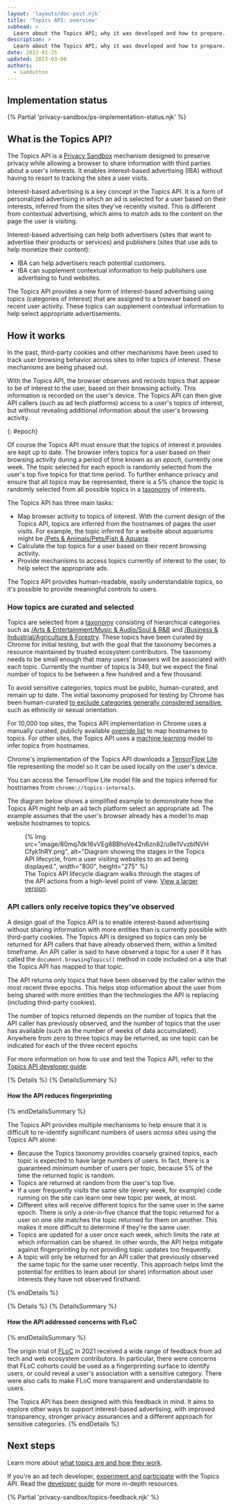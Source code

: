 ```yaml
---
layout: 'layouts/doc-post.njk'
title: 'Topics API: overview'
subhead: >
  Learn about the Topics API; why it was developed and how to prepare. 
description: >
  Learn about the Topics API; why it was developed and how to prepare. 
date: 2022-01-25
updated: 2023-03-08
authors:
  - samdutton
---
```



## Implementation status

{% Partial 'privacy-sandbox/ps-implementation-status.njk' %}

## What is the Topics API?

The Topics API is a [Privacy Sandbox](/docs/privacy-sandbox/overview/) mechanism designed to preserve privacy while allowing a browser to share information with third parties about a user's interests. It enables interest-based advertising (IBA) without having to resort to tracking the sites a user visits.

Interest-based advertising is a key concept in the Topics API. It is a form of personalized advertising in which an ad is selected for a user based on their interests, inferred from the sites they've recently visited. This is different from contextual advertising, which aims to match ads to the content on the page the user is visiting.

Interest-based advertising can help both advertisers (sites that want to advertise their products or services)  and publishers (sites that use ads to help monetize their content):

- IBA can help advertisers reach potential customers.
- IBA can supplement contextual information to help publishers use advertising to fund websites.

The Topics API provides a new form of interest-based advertising using topics (categories of interest) that are assigned to a browser based on recent user activity. These topics can supplement contextual information to help select appropriate advertisements.


## How it works

In the past, third-party cookies and other mechanisms have been used to track user browsing behavior across sites to infer topics of interest. These mechanisms are being phased out.

With the Topics API, the browser observes and records topics that appear to be of interest to the user, based on their browsing activity. This information is recorded on the user's device. The Topics API can then give API callers (such as ad tech platforms) access to a user's topics of interest, but without revealing additional information about the user's browsing activity.

{: #epoch}

Of course the Topics API must ensure that the topics of interest it provides are kept up to date. The browser infers topics for a user based on their browsing activity during a period of time known as an *epoch*, currently one week. The topic selected for each epoch is randomly selected from the user's top five topics for that time period. To further enhance privacy and ensure that all topics may be represented, there is a 5% chance the topic is randomly selected from all possible topics in a [taxonomy](https://github.com/jkarlin/topics/blob/main/taxonomy_v1.md) of interests.

The Topics API has three main tasks:

-   Map browser activity to topics of interest. With the current design of the Topics API, topics are inferred from the hostnames of pages the user visits. For example, the topic inferred for a website about aquariums might be [/Pets & Animals/Pets/Fish & Aquaria](https://github.com/patcg-individual-drafts/topics/blob/main/taxonomy_v1.md#:~:text=/Pets%20%26%20Animals/Pets/Fish%20%26%20Aquaria).
-   Calculate the top topics for a user based on their recent browsing activity.
-   Provide mechanisms to access topics currently of interest to the user, to help select the appropriate ads.

The Topics API provides human-readable, easily understandable topics, so it's possible to provide meaningful controls to users.

### How topics are curated and selected

Topics are selected from a [taxonomy](https://github.com/jkarlin/topics/blob/main/taxonomy_v1.md) consisting of hierarchical categories such as [/Arts & Entertainment/Music & Audio/Soul & R&B](https://github.com/patcg-individual-drafts/topics/blob/main/taxonomy_v1.md#:~:text=/Arts%20%26%20Entertainment/Music%20%26%20Audio/Soul%20%26%20R%26B) and [/Business & Industrial/Agriculture & Forestry](https://github.com/patcg-individual-drafts/topics/blob/main/taxonomy_v1.md#:~:text=106-,/Business%20%26%20Industrial/Agriculture%20%26%20Forestry,-107). These topics have been curated by Chrome for initial testing, but with the goal that the taxonomy becomes a resource maintained by trusted ecosystem contributors. The taxonomy needs to be small enough that many users' browsers will be associated with each topic. Currently the number of topics is 349, but we expect the final number of topics to be between a few hundred and a few thousand.

To avoid sensitive categories, topics must be public, human-curated, and remain up to date. The initial taxonomy proposed for testing by Chrome has been human-curated [to exclude categories generally considered sensitive](https://github.com/patcg-individual-drafts/topics#meeting-the-privacy-goals:~:text=of%20a%20page.-,The,-topics%20revealed%20by), such as ethnicity or sexual orientation.

For 10,000 top sites, the Topics API implementation in Chrome uses a manually curated, publicly available [override list](/docs/privacy-sandbox/topics/topic-classification/#classifier-model) to map hostnames to topics. For other sites, the Topics API uses a [machine learning](https://royalsociety.org/topics-policy/projects/machine-learning/what-is-machine-learning-infographic/) model to infer topics from hostnames. 

Chrome's implementation of the Topics API downloads a [TensorFlow Lite](https://www.tensorflow.org/lite/guide) file representing the model so it can be used locally on the user's device. 

You can access the TensorFlow Lite model file and the topics inferred for hostnames from `chrome://topics-internals`.

The diagram below shows a simplified example to demonstrate how the Topics API might help an ad tech platform select an appropriate ad. The example assumes that the user's browser already has a model to map website hostnames to topics.

<figure>
{% Img src="image/80mq7dk16vVEg8BBhsVe42n6zn82/u9e1VvzblNVHCfyk1hRY.png",
  alt="Diagram showing the stages in the Topics API lifecycle, from a user visiting websites to an ad
  being displayed.", width="800", height="275" %}
<figcaption>
The Topics API lifecycle diagram walks through the stages of the API actions from a high-level point of view. <a href="https://wd.imgix.net/image/80mq7dk16vVEg8BBhsVe42n6zn82/u9e1VvzblNVHCfyk1hRY.png?auto=format&w=1600">View a larger version</a>.
</figcaption>
</figure>

### API callers only receive topics they've observed

A design goal of the Topics API is to enable interest-based advertising without sharing information with more entities than is currently possible with third-party cookies. The Topics API is designed so topics can only be returned for API callers that have already observed them, within a limited timeframe. An API caller is said to have observed a topic for a user if it has called the `document.browsingTopics()` method in code included on a site that the Topics API has mapped to that topic.

The API returns only topics that have been observed by the caller within the most recent three epochs. This helps stop information about the user from being shared with more entities than the technologies the API is replacing (including third-party cookies).

The number of topics returned  depends on the number of topics that the API caller has previously observed, and the number of topics that the user has available (such as the number of weeks of data accumulated). Anywhere from zero to three topics may be returned, as one topic can be indicated for each of the three recent epochs

For more information on how to use and test the Topics API, refer to the [Topics API developer guide](/docs/privacy-sandbox/topics/).

{% Details %}
{% DetailsSummary %}
#### How the API reduces fingerprinting
{% endDetailsSummary %}

The Topics API provides multiple mechanisms to help ensure that it is difficult to re-identify significant numbers of users *across* sites using the Topics API alone:

- Because the Topics taxonomy provides  coarsely grained topics, each topic is expected to have large numbers of users. In fact, there is a guaranteed minimum number of users per topic, because 5% of the time the returned topic is random.
- Topics are returned at random from the user's top five.
- If a user frequently visits the same site (every week, for example) code running on the site can learn one new topic per week, at most.
- Different sites will receive different topics for the same user in the same epoch. There is only a one-in-five chance that the topic returned for a user on one site matches the topic returned for them on another. This makes it more difficult to determine if they're the same user.
- Topics are updated for a user once each week, which limits the rate at which information can be shared. In other words, the API helps mitigate against fingerprinting by not providing topic updates too frequently.
- A topic will only be returned for an API caller that previously observed the same topic for the same user recently. This approach helps limit the potential for entities to learn about (or share) information about user interests they have not observed firsthand.

{% endDetails %}

{% Details %}
{% DetailsSummary %}
#### How the API addressed concerns with FLoC
{% endDetailsSummary %}

The origin trial of [FLoC](https://github.com/WICG/floc) in 2021 received a wide range of feedback from ad tech and web ecosystem contributors. In particular, there were concerns that FLoC cohorts could be used as a fingerprinting surface to identify users, or could reveal a user's association with a sensitive category. There were also calls to make FLoC more transparent and understandable to users.

The Topics API has been designed with this feedback in mind. It aims to explore other ways to support interest-based advertising, with improved transparency, stronger privacy assurances and a different approach for sensitive categories.
{% endDetails %}

## Next steps

Learn more about [what topics are and how they work](/docs/privacy-sandbox/topics/topic-classification/).

If you're an ad tech developer, [experiment and participate](/docs/privacy-sandbox/topics-experiment/) with the Topics API. Read the [developer guide](/docs/privacy-sandbox/topics) for more in-depth resources.

{% Partial 'privacy-sandbox/topics-feedback.njk' %}

